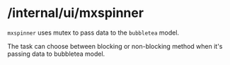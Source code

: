 # /internal/ui/mxspinner

`mxspinner` uses mutex to pass data to the `bubbletea` model.

The task can choose between blocking or non-blocking method when it's passing data to bubbletea model.
